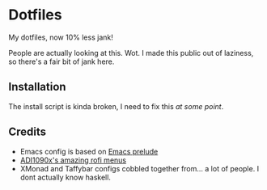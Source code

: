 # Dotfiles
My dotfiles, now 10% less jank!

People are actually looking at this. Wot. I made this public out of laziness, so there's a fair bit of jank here.

## Installation

The install script is kinda broken, I need to fix this *at some point*.

## Credits

- Emacs config is based on [Emacs prelude](https://github.com/bbatsov/prelude)
- [ADI1090x's amazing rofi menus](https://github.com/adi1090x/rofi)
- XMonad and Taffybar configs cobbled together from... a lot of people. I dont actually know haskell.
